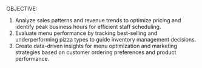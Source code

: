 OBJECTIVE:

1. Analyze sales patterns and revenue trends to optimize pricing and identify peak business hours for
efficient staff scheduling.
2. Evaluate menu performance by tracking best-selling and underperforming pizza types to guide
inventory management decisions.
3. Create data-driven insights for menu optimization and marketing strategies based on customer
ordering preferences and product performance.
